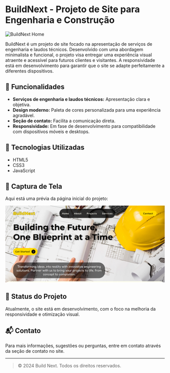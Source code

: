 # BuildNext - Projeto de Site para Engenharia e Construção

![BuildNext Home](./path-to-your-image.png) <!-- Substitua pelo caminho da sua imagem -->

BuildNext é um projeto de site focado na apresentação de serviços de engenharia e laudos técnicos. Desenvolvido com uma abordagem minimalista e funcional, o projeto visa entregar uma experiência visual atraente e acessível para futuros clientes e visitantes. A responsividade está em desenvolvimento para garantir que o site se adapte perfeitamente a diferentes dispositivos.

## 🌟 Funcionalidades

- **Serviços de engenharia e laudos técnicos:** Apresentação clara e objetiva.
- **Design moderno:** Paleta de cores personalizada para uma experiência agradável.
- **Seção de contato:** Facilita a comunicação direta.
- **Responsividade:** Em fase de desenvolvimento para compatibilidade com dispositivos móveis e desktops.

## 🔧 Tecnologias Utilizadas

- HTML5
- CSS3
- JavaScript

## 📸 Captura de Tela

Aqui está uma prévia da página inicial do projeto:

![Home Page](./src/img/print-home-page.png) <!-- Substitua pelo caminho da sua imagem -->

## 🚀 Status do Projeto

Atualmente, o site está em desenvolvimento, com o foco na melhoria da responsividade e otimização visual.

## 📬 Contato

Para mais informações, sugestões ou perguntas, entre em contato através da seção de contato no site.

---

> &copy; 2024 Build Next. Todos os direitos reservados.
